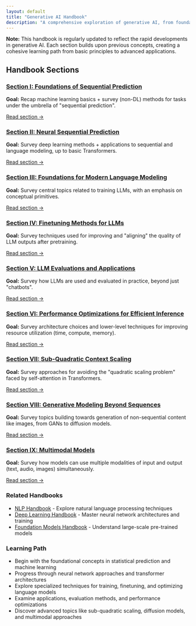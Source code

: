```yaml
---
layout: default
title: "Generative AI Handbook"
description: "A comprehensive exploration of generative AI, from foundational concepts to cutting-edge techniques."
---
```


<link rel="stylesheet" href="{{ '/assets/css/section-academic.css' | relative_url }}">

<div class="key-concept">
  <strong>Note:</strong> This handbook is regularly updated to reflect the rapid developments in generative AI. Each section builds upon previous concepts, creating a cohesive learning path from basic principles to advanced applications.
</div>

<h2 id="handbook-sections">Handbook Sections</h2>

<div class="sections-grid">
  <!-- Section I -->
  <div class="section-card">
    <h3 id="s1">
      <a href="{{ '/content/handbooks/generative-ai/section1/' | relative_url }}">Section I: Foundations of Sequential Prediction</a>
    </h3>
    <p><strong>Goal:</strong> Recap machine learning basics + survey (non-DL) methods for tasks under the umbrella of "sequential prediction".</p>
    <a href="{{ '/content/handbooks/generative-ai/section1/' | relative_url }}" class="section-link">Read section →</a>
  </div>
  
  <!-- Section II -->
  <div class="section-card">
    <h3 id="s2">
      <a href="{{ '/content/handbooks/generative-ai/section2/' | relative_url }}">Section II: Neural Sequential Prediction</a>
    </h3>
    <p><strong>Goal:</strong> Survey deep learning methods + applications to sequential and language modeling, up to basic Transformers.</p>
    <a href="{{ '/content/handbooks/generative-ai/section2/' | relative_url }}" class="section-link">Read section →</a>
  </div>
  
  <!-- Section III -->
  <div class="section-card">
    <h3 id="s3">
      <a href="{{ '/content/handbooks/generative-ai/section3/' | relative_url }}">Section III: Foundations for Modern Language Modeling</a>
    </h3>
    <p><strong>Goal:</strong> Survey central topics related to training LLMs, with an emphasis on conceptual primitives.</p>
    <a href="{{ '/content/handbooks/generative-ai/section3/' | relative_url }}" class="section-link">Read section →</a>
  </div>
  
  <!-- Section IV -->
  <div class="section-card">
    <h3 id="s4">
      <a href="{{ '/content/handbooks/generative-ai/section4/' | relative_url }}">Section IV: Finetuning Methods for LLMs</a>
    </h3>
    <p><strong>Goal:</strong> Survey techniques used for improving and "aligning" the quality of LLM outputs after pretraining.</p>
    <a href="{{ '/content/handbooks/generative-ai/section4/' | relative_url }}" class="section-link">Read section →</a>
  </div>
  
  <!-- Section V -->
  <div class="section-card">
    <h3 id="s5">
      <a href="{{ '/content/handbooks/generative-ai/section5/' | relative_url }}">Section V: LLM Evaluations and Applications</a>
    </h3>
    <p><strong>Goal:</strong> Survey how LLMs are used and evaluated in practice, beyond just "chatbots".</p>
    <a href="{{ '/content/handbooks/generative-ai/section5/' | relative_url }}" class="section-link">Read section →</a>
  </div>
  
  <!-- Section VI -->
  <div class="section-card">
    <h3 id="s6">
      <a href="{{ '/content/handbooks/generative-ai/section6/' | relative_url }}">Section VI: Performance Optimizations for Efficient Inference</a>
    </h3>
    <p><strong>Goal:</strong> Survey architecture choices and lower-level techniques for improving resource utilization (time, compute, memory).</p>
    <a href="{{ '/content/handbooks/generative-ai/section6/' | relative_url }}" class="section-link">Read section →</a>
  </div>
  
  <!-- Section VII -->
  <div class="section-card">
    <h3 id="s7">
      <a href="{{ '/content/handbooks/generative-ai/section7/' | relative_url }}">Section VII: Sub-Quadratic Context Scaling</a>
    </h3>
    <p><strong>Goal:</strong> Survey approaches for avoiding the "quadratic scaling problem" faced by self-attention in Transformers.</p>
    <a href="{{ '/content/handbooks/generative-ai/section7/' | relative_url }}" class="section-link">Read section →</a>
  </div>
  
  <!-- Section VIII -->
  <div class="section-card">
    <h3 id="s8">
      <a href="{{ '/content/handbooks/generative-ai/section8/' | relative_url }}">Section VIII: Generative Modeling Beyond Sequences</a>
    </h3>
    <p><strong>Goal:</strong> Survey topics building towards generation of non-sequential content like images, from GANs to diffusion models.</p>
    <a href="{{ '/content/handbooks/generative-ai/section8/' | relative_url }}" class="section-link">Read section →</a>
  </div>
  
  <!-- Section IX -->
  <div class="section-card">
    <h3 id="s9">
      <a href="{{ '/content/handbooks/generative-ai/section9/' | relative_url }}">Section IX: Multimodal Models</a>
    </h3>
    <p><strong>Goal:</strong> Survey how models can use multiple modalities of input and output (text, audio, images) simultaneously.</p>
    <a href="{{ '/content/handbooks/generative-ai/section9/' | relative_url }}" class="section-link">Read section →</a>
  </div>
</div>

<div class="resource-links">
  <h3>Related Handbooks</h3>
  <ul>
    <li><a href="{{ '/handbooks/nlp/' | relative_url }}">NLP Handbook</a> - Explore natural language processing techniques</li>
    <li><a href="{{ '/handbooks/deep-learning/' | relative_url }}">Deep Learning Handbook</a> - Master neural network architectures and training</li>
    <li><a href="{{ '/handbooks/foundation-models/' | relative_url }}">Foundation Models Handbook</a> - Understand large-scale pre-trained models</li>
  </ul>
</div>

<div class="summary-section">
  <h3>Learning Path</h3>
  <ul>
    <li>Begin with the foundational concepts in statistical prediction and machine learning</li>
    <li>Progress through neural network approaches and transformer architectures</li>
    <li>Explore specialized techniques for training, finetuning, and optimizing language models</li>
    <li>Examine applications, evaluation methods, and performance optimizations</li>
    <li>Discover advanced topics like sub-quadratic scaling, diffusion models, and multimodal approaches</li>
  </ul>
</div>

<script>
  // Navigation variables - no previous for index
    window.nextSection = "/content/handbooks/generative-ai/section1/";
</script>

<script src="{{ '/assets/js/section-academic.js' | relative_url }}"></script>
